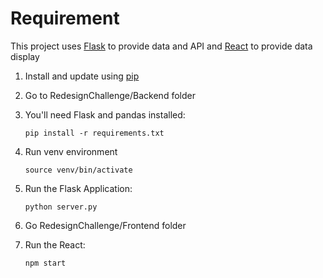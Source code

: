 # Requirement

This project uses [Flask](https://flask.palletsprojects.com/en/3.0.x/) to provide data and API and [React](https://react.dev/) to provide data display

1. Install and update using [pip](https://pip.pypa.io/en/stable/getting-started/)

2. Go to RedesignChallenge/Backend folder
3. You'll need Flask and pandas installed:
   ```
   pip install -r requirements.txt
   ```
4. Run venv environment
   ```
   source venv/bin/activate
   ```
5. Run the Flask Application:
   ```
   python server.py
   ```
6. Go RedesignChallenge/Frontend folder
7. Run the React:
   ```
   npm start
   ```